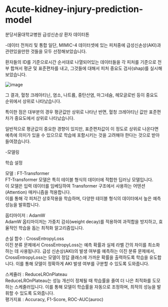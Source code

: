 # Acute-kidney-injury-prediction-model
분당서울대학교병원 급성신손상 환자 데이터톤
  
  
-데이터 전처리 및 통합
일단, MIMIC-4 데이터셋에 있는 피처중에 급성신손상(AKI)과 관련있을만한 것들을 모두 선정해보았습니다.
  
환자들의 ID를 기준으로시간 순서대로 나열되어있는 데이터들을 각 피처를 기준으로 전부 합쳐서 평균 및 표준편차를 내고, 그것들에 대해서 피처 중요도 검사(shap)를 실시해보았습니다.
  
![image](https://github.com/user-attachments/assets/e13c4fd8-4367-4fcf-a26a-12a4215a35b7)
  
그 결과, 혈청 크레아티닌, 염소, 나트륨, 중탄산염, 마그네슘, 헤모글로빈 등이 중요도 순위에서 상위로 나타났습니다.
  
특이한 점은 대부분의 경우 평균값만 상위로 나타난 반면, 혈청 크레아티닌 값만 표준편차가 중요도에서 상위로 나타났습니다.
  
일반적으로 평균값이 중요한 경향이 있지만, 표준편차값이 이 정도로 상위로 나온다면 예측에 의미가 있을 수 있으므로 학습에 포함시키는 것을 고려해야 한다는 것으로 받아들여졌습니다.

  
  
-모델링  
  
학습 설정  
  
모델 : FT-Transformer  
FT-Transformer 모델은 특히 테이블 형식의 데이터에 적합한 딥러닝 모델입니다.  
이 모델은 입력 데이터를 임베딩하여 Transformer 구조에서 사용하는 어텐션(Attention) 매커니즘을 적용합니다.  
이를 통해 각 피처간 상호작용을 학습하며, 다양한 테이블 형식의 데이터에서 높은 예측 성능을 발휘합니다.  
  
옵티마이저 : AdamW  
AdamW 옵티마이저는 가중치 감쇠(weight decay)를 적용하여 과적합을 방지하고, 효율적인 학습을 돕는 최적화 알고리즘입니다.  
  
손실 함수 : CrossEntropyLoss  
이진 분류 문제에서 CrossEntropyLoss는 예측 확률과 실제 라벨 간의 차이를 최소화하는 데 사용됩니다. 급성 신손상(AKI)의 발생 여부를 예측하는 이진 분류 문제에서, CrossEntropyLoss는 모델이 정답 클래스에 가까운 확률을 출력하도록 학습을 유도합니다. 이를 통해 모델이 정확하게 AKI 발생 여부를 구분할 수 있도록 도와줍니다.  
  
스케쥴러 : ReduceLROnPlateau  
ReduceLROnPlateau는 성능 개선이 정체될 때 학습률을 줄여 더 나은 최적화를 도모하는 스케줄러입니다. 이를 통해 모델이 학습률을 자동으로 조정하며, 최적의 성능을 발휘할 수 있도록 도와줍니다.  
평가지표 : Accuracy, F1-Score, ROC-AUC(auroc)  

